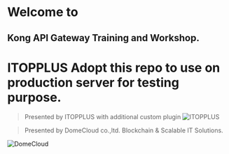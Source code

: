 # Welcome to
## Kong API Gateway Training and Workshop.

# ITOPPLUS Adopt this repo to use on production server for testing purpose.


> Presented by ITOPPLUS with additional custom plugin
![ITOPPLUS](https://www.itopplus.com/images/LOGO_ITOPPLUS_GREEN.png)

> Presented by DomeCloud co.,ltd.
Blockchain & Scalable IT Solutions.

![DomeCloud](https://avatars.githubusercontent.com/u/16351976?s=200&v=4)

